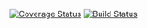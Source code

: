 [![Coverage Status](https://coveralls.io/repos/hiroe-a/test/badge.png)](https://coveralls.io/r/hiroe-a/test)
[![Build Status](https://travis-ci.org/hiroe-a/test.png?branch=master)](https://travis-ci.org/hiroe-a/test)
